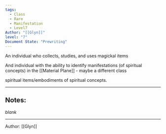 ```yaml
---
tags:
  - Class
  - Rare
  - Manifestation
  - Level7
Author: "[[Glyn]]"
level: "7"
Document State: "Prewriting"
---
```

An individual who collects, studies, and uses magickal items

And individual with the ability to identify manifestations  (of spiritual concepts) in the [[Material Plane]] - maybe a different class

spiritual items/embodiments of spiritual concepts.
- - -
## Notes:
_blank_
- - - 
Author: [[Glyn]]
